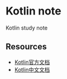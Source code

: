 # Kotlin note

Kotlin study note


## Resources

* [Kotlin官方文档](http://kotlinlang.org/docs/reference/)
* [Kotlin中文文档](https://huanglizhuo.gitbooks.io/kotlin-in-chinese/content/)
